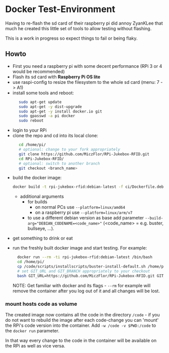 # Docker Test-Environment

Having to re-flash the sd card of their raspberry pi did annoy ZyanKLee that much he created
this little set of tools to allow testing without flashing.

This is a work in progress so expect things to fail or being flaky.

## Howto

* First you need a raspberry pi with some decent performance (RPi 3 or 4 would be recommended)
* Flash its sd card with **Raspberry Pi OS lite**
* use raspi-config to resize the filesystem to the whole sd card (menu: 7 -> A1)
* install some tools and reboot:
```bash
      sudo apt-get update
      sudo apt-get -y dist-upgrade
      sudo apt-get -y install docker.io git
      sudo gpasswd -a pi docker
      sudo reboot
```
* login to your RPi
* clone the repo and cd into its local clone:
```bash
      cd /home/pi/
      # optional: change to your fork appropriately
      git clone https://github.com/MiczFlor/RPi-Jukebox-RFID.git
      cd RPi-Jukebox-RFID/
      # optional: switch to another branch
      git checkout <branch_name>
```
* build the docker image:
    ```bash
    docker build -t rpi-jukebox-rfid:debian-latest -f ci/Dockerfile.debian --platform=linux/arm/v7 --target=code .
    ```
    * additional arguments
        * for builds
          - on normal PCs use `--platform=linux/amd64`
          - on a raspberry pi use `--platform=linux/arm/v7`
        * to use a different debian version as base add parameter `--build-arg="DEBIAN_CODENAME=<code_name>"` (<code_name> = e.g. buster, bullseye, ...).

* get something to drink or eat
* run the freshly built docker image and start testing. For example:
    ```bash
      docker run --rm -ti rpi-jukebox-rfid:debian-latest /bin/bash
      cd /home/pi/
      cp /code/scripts/installscripts/buster-install-default.sh /home/pi/
      # set GIT_URL and GIT_BRANCH appropriately to your checkout
      bash GIT_URL=https://github.com/MiczFlor/RPi-Jukebox-RFID.git GIT_BRANCH=main buster-install-default.sh
    ```

    NOTE: Get familiar with docker and its flags - `--rm` for example will remove the
          container after you log out of it and all changes will be lost.

### mount hosts code as volume

The created image now contains all the code in the directory `/code` - if you do not want to rebuild the image after each code-change you can 'mount' the RPi's code version into the container. 
Add `-w /code -v $PWD:/code` to the `docker run` parameter.

In that way every change to the code in the container will be available on the RPi as well as vice versa.
